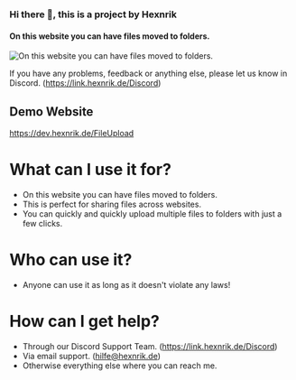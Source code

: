 ### Hi there 👋, this is a project by Hexnrik
#### On this website you can have files moved to folders.
![On this website you can have files moved to folders.](https://download.hexnrik.de/upload/1432-FileUploadTitlePicture.png)

If you have any problems, feedback or anything else, please let us know in Discord. (https://link.hexnrik.de/Discord)

## Demo Website
https://dev.hexnrik.de/FileUpload

# What can I use it for?

- On this website you can have files moved to folders.
- This is perfect for sharing files across websites.
- You can quickly and quickly upload multiple files to folders with just a few clicks.

# Who can use it?

- Anyone can use it as long as it doesn't violate any laws!

# How can I get help?

- Through our Discord Support Team. (https://link.hexnrik.de/Discord)
- Via email support. (hilfe@hexnrik.de)
- Otherwise everything else where you can reach me.
